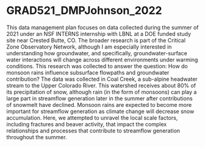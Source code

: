 # GRAD521_DMPJohnson_2022

This data management plan focuses on data collected during the summer of 2021 under an NSF INTERNS internship with LBNL at a DOE funded study site near Crested Butte, CO. The broader research is part of the Critical Zone Observatory Network, although I am especially interested in understanding how groundwater, and specifically, groundwater-surface water interactions will change across different environments under warming conditions. This research was collected to answer the question: How do monsoon rains influence subsurface flowpaths and groundwater contribution? The data was collected in Coal Creek, a sub-alpine headwater stream to the Upper Colorado River. This watershed receives about 80% of its precipitation of snow, although rain (in the form of monsoons) can play a large part in streamflow generation later in the summer after contributions of snowmelt have declined. Monsoon rains are expected to become more important for streamflow generation as climate change will decrease snow accumulation. Here, we attempted to unravel the local scale factors, including fractures and beaver activity, that impact the complex relationships and processes that contribute to streamflow generation throughout the summer.
